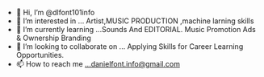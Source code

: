- 👋 Hi, I’m @dlfont101info
- 👀 I’m interested in ... Artist,MUSIC PRODUCTION ,machine larning skills
- 🌱 I’m currently learning ...Sounds And EDITORIAL. Music Promotion Ads & Ownership Branding
- 💞️ I’m looking to collaborate on ... Applying Skills for Career Learning Opportunities.
- 📫 How to reach me ...danielfont.info@gmail.com

<!---
dlfont101info/dlfont101info is a ✨ special ✨ repository because its `README.md` (this file) appears on your GitHub profile.
You can click the Preview link to take a look at your changes.
--->
